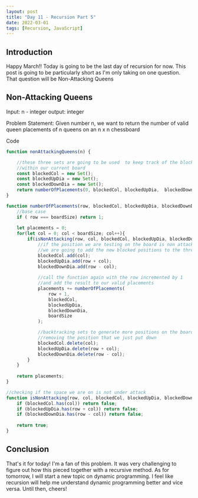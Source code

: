 ```yaml
---
layout: post
title: "Day 11 - Recursion Part 5"
date: 2022-03-01
tags: [Recursion, JavaScript]
---
```


## Introduction
Happy March!! Today is going to be the last day of recursion for now. This post is going to be particularly short as I'm only taking on one question. That question will be Non-Attacking Queens

## Non-Attacking Queens
Input: n - integer
output: integer

Problem Statement: Given number n, we want to return the number of valid queen placements of n queens on an n x n chessboard

Code
```js
function nonAttackingQueens(n) {

    //these three sets are going to be used  to keep track of the blocked positions
    //within our current board
    const blockedCol = new Set();
    const blockedUpDia = new Set();
    const blockedDownDia = new Set();
    return numberOfPlacements(0, blockedCol, blockedUpDia,  blockedDownDia, n);
}

function numberOfPlacements(row, blockedCol, blockedUpDia, blockedDownDia, boardSize){
    //base case
    if ( row === boardSize) return 1;
    
    let placements = 0;
    for(let col = 0; col < boardSize; col++){
        if(isNonAttacking(row, col, blockedCol, blockedUpDia, blockedDownDia)){
            //if the position we are testing on the board is non attacking
            //we are going to add the new blocked positions to the three sets
            blockedCol.add(col);
            blockedUpDia.add(row + col);
            blockedDownDia.add(row - col);
            
            //call the function again with the row incremented by 1
            //and add the result to our valid placements
            placements += numberOfPlacements(
                row + 1, 
                blockedCol, 
                blockedUpDia, 
                blockedDownDia, 
                boardSize
            );

            //backtracking sets to generate more positions on the board
            //removing the position that we just put down
            blockedCol.delete(col);
            blockedUpDia.delete(row + col);
            blockedDownDia.delete(row - col);
        }
    }
    
    return placements;
}

//checking if the space we are on is not under attack
function isNonAttacking(row, col, blockedCol, blockedUpDia, blockedDownDia){
    if (blockedCol.has(col)) return false;
    if (blockedUpDia.has(row + col)) return false;
    if (blockedDownDia.has(row - col)) return false;
    
    return true;
}
```

## Conclusion
That's it for today! I'm a fan of this problem. It was very challenging to figure out how this pieced together with a recursive method. As for tomorrow, I will start a new topic on dynamic programming. I feel like recursion will help me understand dynamic programming better and vice versa. Until then, cheers!